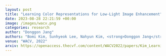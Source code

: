 ```yaml
---
layout: post
title: "Learning Color Representations for Low-Light Image Enhancement"
date: 2023-08-28 22:21:59 +00:00
image: /images/wacv.png
categories: research
author: "Donggon Jang"
authors: "Bomi Kim, Sunhyeok Lee, Nahyun Kim, <strong>Donggon Jang</strong>, Dae-Shik Kim"
venue: "WACV, 2022"
arxiv: https://openaccess.thecvf.com/content/WACV2022/papers/Kim_Learning_Color_Representations_for_Low-Light_Image_Enhancement_WACV_2022_paper.pdf
---
```


